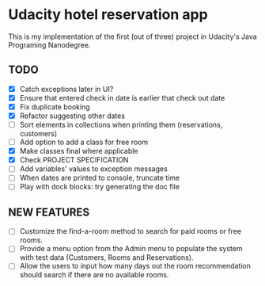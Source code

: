 # Udacity hotel reservation app

This is my implementation of the first (out of three) project in Udacity's Java Programing Nanodegree.

## TODO
- [x] Catch exceptions later in UI?
- [x] Ensure that entered check in date is earlier that check out date
- [x] Fix duplicate booking
- [x] Refactor suggesting other dates
- [ ] Sort elements in collections when printing them (reservations, customers)
- [ ] Add option to add a class for free room
- [x] Make classes final where applicable
- [x] Check PROJECT SPECIFICATION
- [ ] Add variables' values to exception messages
- [ ] When dates are printed to console, truncate time
- [ ] Play with dock blocks: try generating the doc file

## NEW FEATURES
- [ ] Customize the find-a-room method to search for paid rooms or free rooms.
- [ ] Provide a menu option from the Admin menu to populate the system with test data (Customers, Rooms and Reservations).
- [ ] Allow the users to input how many days out the room recommendation should search if there are no available rooms.

